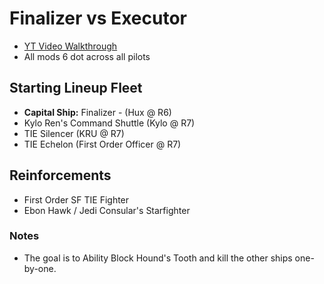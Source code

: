 # Finalizer vs Executor
- [YT Video Walkthrough](https://www.youtube.com/watch?v=MRGtZS_XIuY)
- All mods 6 dot across all pilots

## Starting Lineup Fleet 
- **Capital Ship:** Finalizer - (Hux @ R6)
- Kylo Ren's Command Shuttle (Kylo @ R7)
- TIE Silencer (KRU @ R7)
- TIE Echelon (First Order Officer @ R7)

## Reinforcements
- First Order SF TIE Fighter
- Ebon Hawk / Jedi Consular's Starfighter

### Notes
- The goal is to Ability Block Hound's Tooth and kill the other ships one-by-one.

